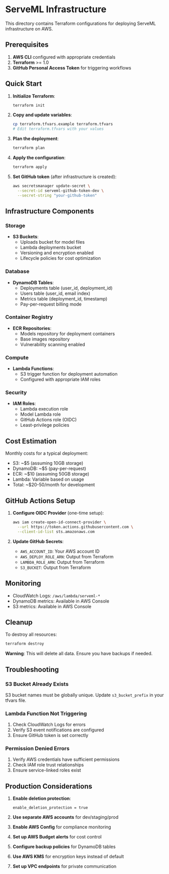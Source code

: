 # ServeML Infrastructure

This directory contains Terraform configurations for deploying ServeML infrastructure on AWS.

## Prerequisites

1. **AWS CLI** configured with appropriate credentials
2. **Terraform** >= 1.0
3. **GitHub Personal Access Token** for triggering workflows

## Quick Start

1. **Initialize Terraform**:
   ```bash
   terraform init
   ```

2. **Copy and update variables**:
   ```bash
   cp terraform.tfvars.example terraform.tfvars
   # Edit terraform.tfvars with your values
   ```

3. **Plan the deployment**:
   ```bash
   terraform plan
   ```

4. **Apply the configuration**:
   ```bash
   terraform apply
   ```

5. **Set GitHub token** (after infrastructure is created):
   ```bash
   aws secretsmanager update-secret \
     --secret-id serveml-github-token-dev \
     --secret-string "your-github-token"
   ```

## Infrastructure Components

### Storage
- **S3 Buckets**:
  - Uploads bucket for model files
  - Lambda deployments bucket
  - Versioning and encryption enabled
  - Lifecycle policies for cost optimization

### Database
- **DynamoDB Tables**:
  - Deployments table (user_id, deployment_id)
  - Users table (user_id, email index)
  - Metrics table (deployment_id, timestamp)
  - Pay-per-request billing mode

### Container Registry
- **ECR Repositories**:
  - Models repository for deployment containers
  - Base images repository
  - Vulnerability scanning enabled

### Compute
- **Lambda Functions**:
  - S3 trigger function for deployment automation
  - Configured with appropriate IAM roles

### Security
- **IAM Roles**:
  - Lambda execution role
  - Model Lambda role
  - GitHub Actions role (OIDC)
  - Least-privilege policies

## Cost Estimation

Monthly costs for a typical deployment:
- S3: ~$5 (assuming 10GB storage)
- DynamoDB: ~$5 (pay-per-request)
- ECR: ~$10 (assuming 50GB storage)
- Lambda: Variable based on usage
- Total: ~$20-50/month for development

## GitHub Actions Setup

1. **Configure OIDC Provider** (one-time setup):
   ```bash
   aws iam create-open-id-connect-provider \
     --url https://token.actions.githubusercontent.com \
     --client-id-list sts.amazonaws.com
   ```

2. **Update GitHub Secrets**:
   - `AWS_ACCOUNT_ID`: Your AWS account ID
   - `AWS_DEPLOY_ROLE_ARN`: Output from Terraform
   - `LAMBDA_ROLE_ARN`: Output from Terraform
   - `S3_BUCKET`: Output from Terraform

## Monitoring

- CloudWatch Logs: `/aws/lambda/serveml-*`
- DynamoDB metrics: Available in AWS Console
- S3 metrics: Available in AWS Console

## Cleanup

To destroy all resources:
```bash
terraform destroy
```

**Warning**: This will delete all data. Ensure you have backups if needed.

## Troubleshooting

### S3 Bucket Already Exists
S3 bucket names must be globally unique. Update `s3_bucket_prefix` in your tfvars file.

### Lambda Function Not Triggering
1. Check CloudWatch Logs for errors
2. Verify S3 event notifications are configured
3. Ensure GitHub token is set correctly

### Permission Denied Errors
1. Verify AWS credentials have sufficient permissions
2. Check IAM role trust relationships
3. Ensure service-linked roles exist

## Production Considerations

1. **Enable deletion protection**:
   ```hcl
   enable_deletion_protection = true
   ```

2. **Use separate AWS accounts** for dev/staging/prod

3. **Enable AWS Config** for compliance monitoring

4. **Set up AWS Budget alerts** for cost control

5. **Configure backup policies** for DynamoDB tables

6. **Use AWS KMS** for encryption keys instead of default

7. **Set up VPC endpoints** for private communication